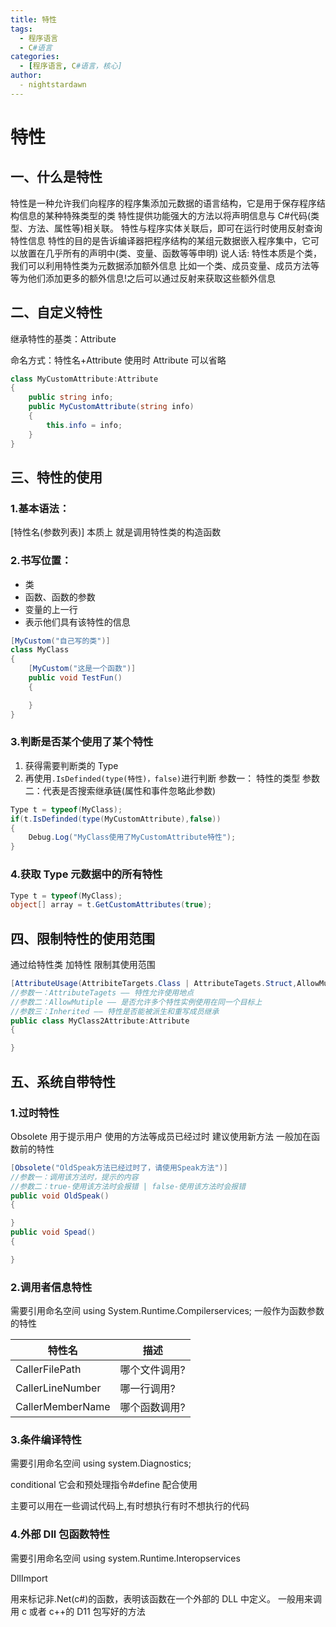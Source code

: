 ```yaml
---
title: 特性
tags:
  - 程序语言
  - C#语言
categories:
  - [程序语言, C#语言，核心]
author:
  - nightstardawn
---
```


# 特性

## 一、什么是特性

特性是一种允许我们向程序的程序集添加元数据的语言结构，它是用于保存程序结构信息的某种特殊类型的类
特性提供功能强大的方法以将声明信息与 C#代码(类型、方法、属性等)相关联。
特性与程序实体关联后，即可在运行时使用反射查询特性信息
特性的目的是告诉编译器把程序结构的某组元数据嵌入程序集中，它可以放置在几乎所有的声明中(类、变量、函数等等申明)
说人话:
特性本质是个类，我们可以利用特性类为元数据添加额外信息
比如一个类、成员变量、成员方法等等为他们添加更多的额外信息!之后可以通过反射来获取这些额外信息

## 二、自定义特性

继承特性的基类：Attribute

命名方式：特性名+Attribute
使用时 Attribute 可以省略

```cs
class MyCustomAttribute:Attribute
{
    public string info;
    public MyCustomAttribute(string info)
    {
        this.info = info;
    }
}
```

## 三、特性的使用

### 1.基本语法：

[特性名(参数列表)]
本质上 就是调用特性类的构造函数

### 2.书写位置：

- 类
- 函数、函数的参数
- 变量的上一行
- 表示他们具有该特性的信息

```cs
[MyCustom("自己写的类")]
class MyClass
{
    [MyCustom("这是一个函数")]
    public void TestFun()
    {

    }
}
```

### 3.判断是否某个使用了某个特性

1. 获得需要判断类的 Type
2. 再使用`.IsDefinded(type(特性)，false)`进行判断
   参数一： 特性的类型
   参数二：代表是否搜索继承链(属性和事件忽略此参数)

```cs
Type t = typeof(MyClass);
if(t.IsDefinded(type(MyCustomAttribute),false))
{
    Debug.Log("MyClass使用了MyCustomAttribute特性");
}
```

### 4.获取 Type 元数据中的所有特性

```cs
Type t = typeof(MyClass);
object[] array = t.GetCustomAttributes(true);
```

## 四、限制特性的使用范围

通过给特性类 加特性 限制其使用范围

```cs
[AttributeUsage(AttribiteTargets.Class | AttributeTagets.Struct,AllowMutiple = true,Inherited = true)]
//参数一：AttributeTagets —— 特性允许使用地点
//参数二：AllowMutiple —— 是否允许多个特性实例使用在同一个目标上
//参数三：Inherited —— 特性是否能被派生和重写成员继承
public class MyClass2Attribute:Attribute
{

}
```

## 五、系统自带特性

### 1.过时特性

Obsolete
用于提示用户 使用的方法等成员已经过时 建议使用新方法
一般加在函数前的特性

```cs
[Obsolete("OldSpeak方法已经过时了，请使用Speak方法")]
//参数一：调用该方法时，提示的内容
//参数二：true-使用该方法时会报错 | false-使用该方法时会报错
public void OldSpeak()
{

}
public void Spead()
{

}
```

### 2.调用者信息特性

需要引用命名空间 using System.Runtime.Compilerservices;
一般作为函数参数的特性

| 特性名           | 描述          |
| ---------------- | ------------- |
| CallerFilePath   | 哪个文件调用? |
| CallerLineNumber | 哪一行调用?   |
| CallerMemberName | 哪个函数调用? |

### 3.条件编译特性

需要引用命名空间 using system.Diagnostics;

conditional
它会和预处理指令#define 配合使用

主要可以用在一些调试代码上,有时想执行有时不想执行的代码

### 4.外部 Dll 包函数特性

需要引用命名空间 using system.Runtime.Interopservices

DllImport

用来标记非.Net(c#)的函数，表明该函数在一个外部的 DLL 中定义。
一般用来调用 c 或者 c++的 D11 包写好的方法
